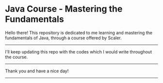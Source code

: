 # Java Course - Mastering the Fundamentals



Hello there! This repository is dedicated to me learning and mastering the fundamentals of Java, through a course offered by Scaler.

---

I'll keep updating this repo with the codes which I would write throughout the course.

---

Thank you and have a nice day!

---
